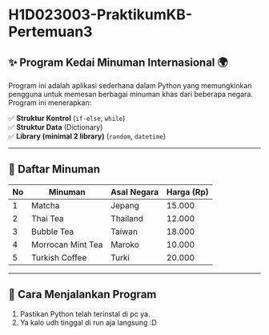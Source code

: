 # H1D023003-PraktikumKB-Pertemuan3

## ✨ Program Kedai Minuman Internasional 🌍

Program ini adalah aplikasi sederhana dalam Python yang memungkinkan pengguna untuk memesan berbagai minuman khas dari beberapa negara. Program ini menerapkan:

✅ **Struktur Kontrol** (`if-else`, `while`)  
✅ **Struktur Data** (Dictionary)  
✅ **Library (minimal 2 library)** (`random`, `datetime`)  

---

## 📜 **Daftar Minuman**
| No | Minuman                 | Asal Negara | Harga (Rp) |
|----|-------------------------|-------------|------------|
| 1  | Matcha                  | Jepang      | 15.000     |
| 2  | Thai Tea                | Thailand    | 12.000     |
| 3  | Bubble Tea              | Taiwan      | 18.000     |
| 4  | Morrocan Mint Tea       | Maroko      | 10.000     |
| 5  | Turkish Coffee          | Turki       | 20.000     |

---

## 📌 **Cara Menjalankan Program**
1. Pastikan Python telah terinstal di pc ya.
2. Ya kalo udh tinggal di run aja langsung :D
